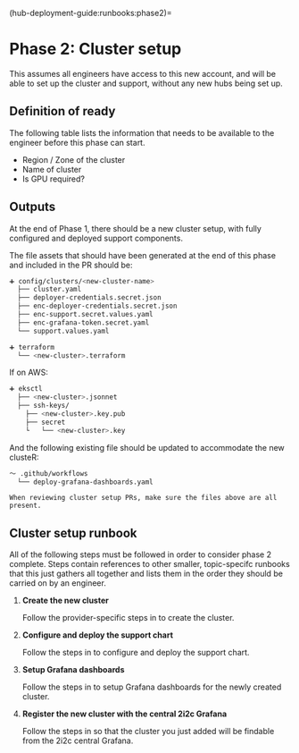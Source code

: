 (hub-deployment-guide:runbooks:phase2)=
# Phase 2: Cluster setup

This assumes all engineers have access to this new account, and will be able to set up the cluster and support, without any new hubs being set up.

## Definition of ready

The following table lists the information that needs to be available to the engineer before this phase can start.

- Region / Zone of the cluster
- Name of cluster
- Is GPU required?

## Outputs

At the end of Phase 1, there should be a new cluster setup, with fully configured and deployed support components.

The file assets that should have been generated at the end of this phase and included in the PR should be:

```bash
➕ config/clusters/<new-cluster-name>
  ├── cluster.yaml
  ├── deployer-credentials.secret.json
  ├── enc-deployer-credentials.secret.json
  ├── enc-support.secret.values.yaml
  ├── enc-grafana-token.secret.yaml
  └── support.values.yaml
```

```bash
➕ terraform
  └── <new-cluster>.terraform
```

If on AWS:

```bash
➕ eksctl
  ├── <new-cluster>.jsonnet
  ├── ssh-keys/
    ├── <new-cluster>.key.pub
    ├── secret
    └   └── <new-cluster>.key
```

And the following existing file should be updated to accommodate the new clusteR:

```bash
～ .github/workflows
  └── deploy-grafana-dashboards.yaml
```

```{tip}
When reviewing cluster setup PRs, make sure the files above are all present.
```

## Cluster setup runbook

All of the following steps must be followed in order to consider phase 2 complete. Steps contain references to other smaller, topic-specifc runbooks that this just gathers all together and lists them in the order they should be carried on by an engineer.

1. **Create the new cluster**

   Follow the provider-specific steps in [](new-cluster:new-cluster) to create the cluster.

2. **Configure and deploy the support chart**

   Follow the steps in [](deploy-support-chart) to configure and deploy the support chart.

3. **Setup Grafana dashboards**

   Follow the steps in [](setup-grafana) to setup Grafana dashboards for the newly created cluster.

4. **Register the new cluster with the central 2i2c Grafana**

   Follow the steps in [](register-new-cluster-with-central-grafana) so that the cluster you just added will be findable from the 2i2c central Grafana.